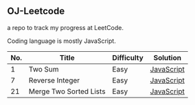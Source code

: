 ## OJ-Leetcode
a repo to track my progress at LeetCode.

Coding language is mostly JavaScript.


| No. | Title                  | Difficulty | Solution                                                                                     |
| --- | ---------------------- | ---------- | -------------------------------------------------------------------------------------------- |
| 1   | Two Sum                | Easy       | [JavaScript](https://github.com/javaHashbrown/OJ-Leetcode/blob/master/twosum.js)             |
| 7   | Reverse Integer        | Easy       | [JavaScript](https://github.com/javaHashbrown/OJ-Leetcode/blob/master/Reverse%20Integer.js)  |
| 21  | Merge Two Sorted Lists | Easy       | [JavaScript](https://github.com/javaHashbrown/OJ-Leetcode/blob/master/MergeTwoSortedList.js) |